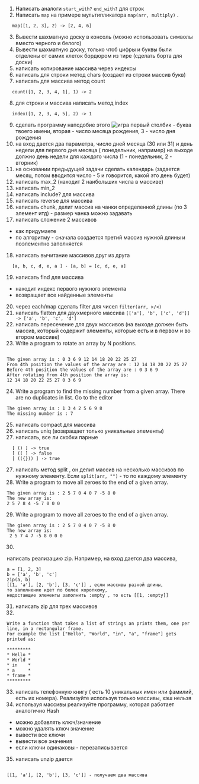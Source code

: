 1) Написать аналоги `start_with?`  `end_with?` для строк
2) Написать `map` на примере мультипликатора `map(arr, multiply)` . 
```
  map([1, 2, 3], 2) -> [2, 4, 6]
```

3) Вывести шахматную доску в консоль (можно использовать cимволы вместо черного и белого) 
4) Вывести шахматную доску, только чтоб цифры и буквы были отделены от самих клеток бордюром из тире (сделать борта для доски) 
5) написать копирование массива через индексы
6) написать для строки метод chars (создает из строки массив букв)
7) написать для массива метод count 
```
  count([1, 2, 3, 4, 1], 1) -> 2
```

8) для строки и массива написать метод index
```
  index([1, 2, 3, 4, 5], 2) -> 1
```
9) сделать программу  наподобие этого 
![игра](https://cdn.fishki.net/upload/post/2019/03/25/2923073/8aef7d64b77e16bf93ea791f55848c4e.jpg)
первый столбик - буква твоего имени, вторая - число месяца рождения, 3 - число дня рождения
10) на вход дается два параметра, число дней месяца (30 или 31) и день недели для первого дня месяца ( понедельник, например)
на выходе должно день недели для каждого числа (1 - понедельник, 2 - вторник)
11) на основании предыдущей задачи сделать календарь (задается месяц, потом вводится число - 5 и говорится, какой это день будет)
12) написать max_2 (находит 2 наибольших числа в массиве) 
13) написать min_2
14) написать include? для массива
15) написать reverse для массива
16) написать сhunk, делит массив на чанки определенной длины (по 3 элемент итд) - размер чанка можно задавать
17) написать сложение 2 массивов
- как  придумаете
- по алгоритму - сначала создается третий массив нужной длины и поэлементно заполняется
18) написать вычитание массивов друг из друга 
```
  [a, b, c, d, e, a ] - [a, b] = [c, d, e, a]
```

19) написать find для массива
- находит индекс первого нужного элемента
- возвращает все найденные элементы 
20) через each/map сделать filter для чисел
`filter(arr, >/<)`
21) написать flatten для двухмерного массива  `[['a'], 'b', ['c', 'd']] -> ['a', 'b', 'c', 'd']`
22) написать пересечение для двух массивов (на выходе должен быть массив, который содержит элементы, которые есть и в первом и во втором массиве)
23) Write a program to rotate an array by N positions. 
```

The given array is : 0 3 6 9 12 14 18 20 22 25 27
From 4th position the values of the array are : 12 14 18 20 22 25 27
Before 4th position the values of the array are : 0 3 6 9
After rotating from 4th position the array is:
12 14 18 20 22 25 27 0 3 6 9
```
24) Write a program to find the missing number from a given array. There are no duplicates in list. Go to the editor
```
The given array is : 1 3 4 2 5 6 9 8
The missing number is : 7
```
25) написать compact для массива
25) написать uniq (возвращает только уникальные элементы)
26) написать, все ли скобки парные 
``` 
  [ () ] -> true 
  [ (( ] -> false
  [ (({})) ] -> true 
```
27) написать метод split , он делит массив на несколько массивов по нужному элементу. Если `split(arr, "")` - то по каждому элементу
28) Write a program  to move all zeroes to the end of a given array.
```
The given array is : 2 5 7 0 4 0 7 -5 8 0
The new array is:
2 5 7 8 4 -5 7 0 0 0 
```
29) Write a program  to move all zeroes to the end of a given array.
```
The given array is : 2 5 7 0 4 0 7 -5 8 0
The new array is:
 2 5 7 4 7 -5 8 0 0 0
```
30)
написать реализацию zip. Например, на вход дается два массива, 
``` 
a = [1, 2, 3] 
b = ['a', 'b', 'c']
zip(a, b)
[[1, 'a'], [2, 'b'], [3, 'c']] , если массивы разной длины, 
то заполнение идет по более короткому, 
недостающие элементы заполнить :empty , то есть [[1, :empty]]
``` 
31) написать zip для трех массивов
32) 

```
Write a function that takes a list of strings an prints them, one per line, in a rectangular frame. 
For example the list ["Hello", "World", "in", "a", "frame"] gets printed as:

*********
* Hello *
* World *
* in    *
* a     *
* frame *
*********
```
33) написать телефонную книгу ( есть 10 уникальных имен или фамилий, есть их номера). Реализуйте используя только массивы, хэш нельзя
34) используя массивы реализуйте программу, которая работает аналогично Hash
- можно добавлять ключ/значение
- можно удалять ключ значение
- вывести все ключи
- вывести все значения
- если ключи одинаковы - перезаписывается
35) написать unzip дается 
``` 

[[1, 'a'], [2, 'b'], [3, 'c']] - получаем два массива
``` 

